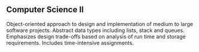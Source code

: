 <h2> Computer Science II </h2>

Object-oriented approach to design and implementation of medium to large software projects. Abstract data types including lists, stack and queues. Emphasizes design trade-offs based on analysis of run time and storage requirements. Includes time-intensive assignments.
